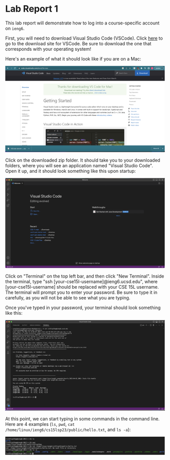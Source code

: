 # Lab Report 1

This lab report will demonstrate how to log into a course-specific account on `ieng6`.  

First, you will need to download Visual Studio Code (VSCode). Click [here](https://code.visualstudio.com/download) to go to the download site for VSCode. Be sure to download the one that corresponds with your operating system!

Here's an example of what it should look like if you are on a Mac:  

![Image](step1.png)

Click on the downloaded zip folder. It should take you to your downloaded folders, where you will see an application named "Visual Studio Code". Open it up, and it should look something like this upon startup:  

![Image](step2.png)

Click on "Terminal" on the top left bar, and then click "New Terminal". Inside the terminal, type "ssh [your-cse15l-username]@ieng6.ucsd.edu", where [your-cse15l-username] should be replaced with your CSE 15L username. The terminal will prompt you to enter your password. Be sure to type it in carefully, as you will not be able to see what you are typing. 

Once you've typed in your password, your terminal should look something like this:  

![Image](step3.png)

At this point, we can start typing in some commands in the command line. Here are 4 examples (`ls`, `pwd`, `cat /home/linux/ieng6/cs15lsp23/public/hello.txt`, and `ls -a`):

![Image](step4.png)
